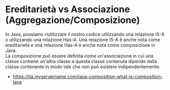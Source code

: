 # Ereditarietà vs Associazione (Aggregazione/Composizione)

In Java, possiamo riutilizzare il nostro codice utilizzando una relazione IS-A o utilizzando una relazione Has-A. Una relazione IS-A è anche nota come ereditarietà e una relazione Has-A è anche nota come composizione in Java.  
La composizione può essere definita come un'associazione in cui una classe contiene un'altra classe e questa classe contenuta dipende dalla classe contenente in modo tale che non può esistere indipendentemente.

- https://ita.myservername.com/java-composition-what-is-composition-java